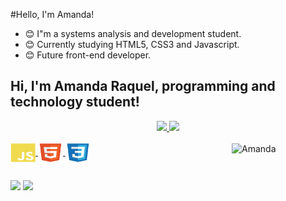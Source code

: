 #Hello, I'm Amanda!
- 😊 I"m a systems analysis and development student.
- 😊 Currently studying HTML5, CSS3 and Javascript.
- 😊 Future front-end developer.

## Hi, I'm Amanda Raquel, programming and technology student!
<div align="center">
  <a href="https://github.com/AmandaRaquel">
  <img height="180em" src="https://github-readme-stats.vercel.app/api?username=AmandaRaquel&show_icons=true&theme=dark&include_all_commits=true&count_private=true"/>
  <img height="180em" src="https://github-readme-stats.vercel.app/api/top-langs/?username=AmandaRaquel&layout=compact&langs_count=7&theme=dark"/>
</div>
<div style="display: inline_block"><br>
  <img align="center" alt="Rafa-Js" height="30" width="40" src="https://raw.githubusercontent.com/devicons/devicon/master/icons/javascript/javascript-plain.svg">
  <img align="center" alt="Rafa-HTML" height="30" width="40" src="https://raw.githubusercontent.com/devicons/devicon/master/icons/html5/html5-original.svg">
  <img align="center" alt="Rafa-CSS" height="30" width="40" src="https://raw.githubusercontent.com/devicons/devicon/master/icons/css3/css3-original.svg">
  <img align="right" alt="Amanda" width="150" height="150" src="https://user-images.githubusercontent.com/100388474/156275450-20e6fcac-3cf8-4248-9042-f9e86f87ee8b.jpg"/>
</div>

  
  ##
 
<div> 
  <a href = "mailto:amandaraquel_lourenco@outlook.com"><img src="https://img.shields.io/badge/Microsoft_Outlook-0078D4?style=for-the-badge&logo=microsoft-outlook&logoColor=white" target="_blank"></a>
  <a href="https://www.linkedin.com/in/amanda-silva-22a462116" target="_blank"><img src="https://img.shields.io/badge/-LinkedIn-%230077B5?style=for-the-badge&logo=linkedin&logoColor=white" target="_blank"></a> 
</div>
